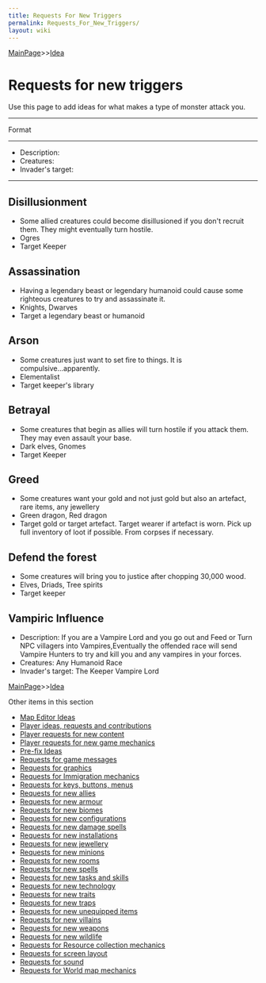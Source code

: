 ```yaml
---
title: Requests For New Triggers
permalink: Requests_For_New_Triggers/
layout: wiki
---
```


[MainPage](/keeperrl_wiki/ "wikilink")>>[Idea](/keeperrl_wiki/Idea "wikilink")

Requests for new triggers
=========================

Use this page to add ideas for what makes a type of monster attack you.

------------------------------------------------------------------------

Format

------------------------------------------------------------------------

-   Description:
-   Creatures:
-   Invader's target:

------------------------------------------------------------------------

Disillusionment
---------------

-   Some allied creatures could become disillusioned if you don't
    recruit them. They might eventually turn hostile.
-   Ogres
-   Target Keeper

Assassination
-------------

-   Having a legendary beast or legendary humanoid could cause some
    righteous creatures to try and assassinate it.
-   Knights, Dwarves
-   Target a legendary beast or humanoid

Arson
-----

-   Some creatures just want to set fire to things. It is
    compulsive...apparently.
-   Elementalist
-   Target keeper's library

Betrayal
--------

-   Some creatures that begin as allies will turn hostile if you attack
    them. They may even assault your base.
-   Dark elves, Gnomes
-   Target Keeper

Greed
-----

-   Some creatures want your gold and not just gold but also an
    artefact, rare items, any jewellery
-   Green dragon, Red dragon
-   Target gold or target artefact. Target wearer if artefact is worn.
    Pick up full inventory of loot if possible. From corpses if
    necessary.

Defend the forest
-----------------

-   Some creatures will bring you to justice after chopping 30,000 wood.
-   Elves, Driads, Tree spirits
-   Target keeper

Vampiric Influence
------------------

-   Description: If you are a Vampire Lord and you go out and Feed or
    Turn NPC villagers into Vampires,Eventually the offended race will
    send Vampire Hunters to try and kill you and any vampires in your
    forces.
-   Creatures: Any Humanoid Race
-   Invader's target: The Keeper Vampire Lord

[MainPage](/keeperrl_wiki/ "wikilink")>>[Idea](/keeperrl_wiki/Idea "wikilink")

Other items in this section
-    [Map Editor Ideas](/keeperrl_wiki/Map_Editor_Ideas "wikilink")
-    [Player ideas, requests and contributions](/keeperrl_wiki/Player_Ideas,_Requests_And_Contributions "wikilink")
-    [Player requests for new content](/keeperrl_wiki/Player_Requests_For_New_Content "wikilink")
-    [Player requests for new game mechanics](/keeperrl_wiki/Player_Requests_For_New_Game_Mechanics "wikilink")
-    [Pre-fix Ideas](/keeperrl_wiki/Pre-fix_Ideas "wikilink")
-    [Requests for game messages](/keeperrl_wiki/Requests_For_Game_Messages "wikilink")
-    [Requests for graphics](/keeperrl_wiki/Requests_For_Graphics "wikilink")
-    [Requests for Immigration mechanics](/keeperrl_wiki/Requests_For_Immigration_Mechanics "wikilink")
-    [Requests for keys, buttons, menus](/keeperrl_wiki/Requests_For_Keys,_Buttons,_Menus "wikilink")
-    [Requests for new allies](/keeperrl_wiki/Requests_For_New_Allies "wikilink")
-    [Requests for new armour](/keeperrl_wiki/Requests_For_New_Armour "wikilink")
-    [Requests for new biomes](/keeperrl_wiki/Requests_For_New_Biomes "wikilink")
-    [Requests for new configurations](/keeperrl_wiki/Requests_For_New_Configurations "wikilink")
-    [Requests for new damage spells](/keeperrl_wiki/Requests_For_New_Damage_Spells "wikilink")
-    [Requests for new installations](/keeperrl_wiki/Requests_For_New_Installations "wikilink")
-    [Requests for new jewellery](/keeperrl_wiki/Requests_For_New_Jewellery "wikilink")
-    [Requests for new minions](/keeperrl_wiki/Requests_For_New_Minions "wikilink")
-    [Requests for new rooms](/keeperrl_wiki/Requests_For_New_Rooms "wikilink")
-    [Requests for new spells](/keeperrl_wiki/Requests_For_New_Spells "wikilink")
-    [Requests for new tasks and skills](/keeperrl_wiki/Requests_For_New_Tasks_And_Skills "wikilink")
-    [Requests for new technology](/keeperrl_wiki/Requests_For_New_Technology "wikilink")
-    [Requests for new traits](/keeperrl_wiki/Requests_For_New_Traits "wikilink")
-    [Requests for new traps](/keeperrl_wiki/Requests_For_New_Traps "wikilink")
-    [Requests for new unequipped items](/keeperrl_wiki/Requests_For_New_Unequipped_Items "wikilink")
-    [Requests for new villains](/keeperrl_wiki/Requests_For_New_Villains "wikilink")
-    [Requests for new weapons](/keeperrl_wiki/Requests_For_New_Weapons "wikilink")
-    [Requests for new wildlife](/keeperrl_wiki/Requests_For_New_Wildlife "wikilink")
-    [Requests for Resource collection mechanics](/keeperrl_wiki/Requests_For_Resource_Collection_Mechanics "wikilink")
-    [Requests for screen layout](/keeperrl_wiki/Requests_For_Screen_Layout "wikilink")
-    [Requests for sound](/keeperrl_wiki/Requests_For_Sound "wikilink")
-    [Requests for World map mechanics](/keeperrl_wiki/Requests_For_World_Map_Mechanics "wikilink")
